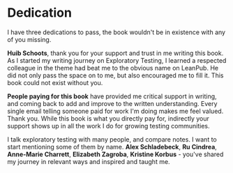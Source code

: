 # Dedication

I have three dedications to pass, the book wouldn't be in existence with any of you missing.

**Huib Schoots**, thank you for your support and trust in me writing this book.
As I started my writing journey on Exploratory Testing, I learned a respected
colleague in the theme had beat me to the obvious name on LeanPub. He did not
only pass the space on to me, but also encouraged me to fill it.
This book could not exist without you.

**People paying for this book** have provided me critical support in writing, and coming back to add and improve to the written understanding. Every single email telling someone paid for work I'm doing makes me feel valued. Thank you. While this book is what you directly pay for, indirectly your support shows up in all the work I do for growing testing communities.

I talk exploratory testing with many people, and compare notes. I want to start mentioning some of them by name. **Alex Schladebeck**, **Ru Cindrea**, **Anne-Marie Charrett**, **Elizabeth Zagroba**, **Kristine Korbus** - you've shared my journey in relevant ways and inspired and taught me.

